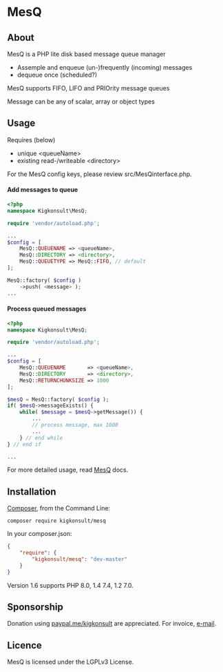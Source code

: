 [comment]: # (This file is part of MesQ, PHP disk based message lite queue manager. Copyright 2021 Kjell-Inge Gustafsson, kigkonsult, All rights reserved, licence LGPLv3)

# MesQ

## About

MesQ is a PHP lite disk based message queue manager

* Assemple and enqueue (un-)frequently (incoming) messages
* dequeue once (scheduled?)


MesQ  supports FIFO, LIFO and PRIOrity message queues

Message can be any of scalar, array or object types
  

## Usage

Requires (below)
* unique \<queueName>
* existing read-/writeable \<directory>


For the MesQ config keys, please review src/MesQinterface.php.

#### Add messages to queue

``` php
<?php
namespace Kigkonsult\MesQ;

require 'vendor/autoload.php';

...
$config = [
    MesQ::QUEUENAME => <queueName>,
    MesQ::DIRECTORY => <directory>,
    MesQ::QUEUETYPE => MesQ::FIFO, // default
];

MesQ::factory( $config )
    ->push( <message> );
...
```

#### Process queued messages

``` php
<?php
namespace Kigkonsult\MesQ;

require 'vendor/autoload.php';

...
$config = [
    MesQ::QUEUENAME       => <queueName>,
    MesQ::DIRECTORY       => <directory>,
    MesQ::RETURNCHUNKSIZE => 1000
];

$mesQ = MesQ::factory( $config );
if( $mesQ->messageExists() {
    while( $message = $mesQ->getMessage()) {
        ...
        // process message, max 1000
        ...
    } // end while
} // end if

...
```

For more detailed usage, read [MesQ] docs. 

## Installation

[Composer], from the Command Line:

```
composer require kigkonsult/mesq
```

In your composer.json:

``` json
{
    "require": {
        "kigkonsult/mesq": "dev-master"
    }
}
```

Version 1.6 supports PHP 8.0, 1.4 7.4, 1.2 7.0.

## Sponsorship
Donation using [paypal.me/kigkonsult] are appreciated.
For invoice, [e-mail]</a>.

## Licence

MesQ is licensed under the LGPLv3 License.

[Composer]:https://getcomposer.org/
[e-mail]:mailto:ical@kigkonsult.se
[MesQ]:docs/MesQ.md
[paypal.me/kigkonsult]:https://paypal.me/kigkonsult
